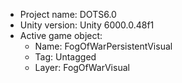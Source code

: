 <!-- UNITY CODE ASSIST INSTRUCTIONS START -->
- Project name: DOTS6.0
- Unity version: Unity 6000.0.48f1
- Active game object:
  - Name: FogOfWarPersistentVisual
  - Tag: Untagged
  - Layer: FogOfWarVisual
<!-- UNITY CODE ASSIST INSTRUCTIONS END -->